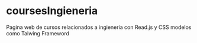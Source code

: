 # coursesIngieneria
Pagina web de cursos relacionados a ingieneria con Read.js y CSS modelos como Taiwing Frameword
